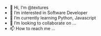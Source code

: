 - 👋 Hi, I’m @textures
- 👀 I’m interested in Software Developer
- 🌱 I’m currently learning Python, Javascript
- 💞️ I’m looking to collaborate on ...
- 📫 How to reach me ...

<!---
textures1245/textures1245 is a ✨ special ✨ repository because its `README.md` (this file) appears on your GitHub profile.
You can click the Preview link to take a look at your changes.
--->
